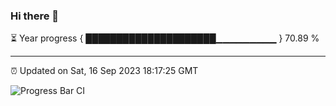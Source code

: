 ### Hi there 👋

⏳ Year progress { █████████████████████▁▁▁▁▁▁▁▁▁ } 70.89 %

---

⏰ Updated on Sat, 16 Sep 2023 18:17:25 GMT

![Progress Bar CI](https://github.com/liununu/liununu/workflows/Progress%20Bar%20CI/badge.svg)
